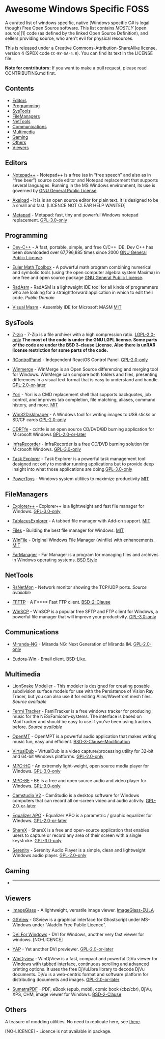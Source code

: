 # Awesome Windows Specific FOSS #

A curated list of windows specific, native (Windows specific C# is legal though) Free Open Source software. This list contains *MOSTLY* [open source][1]
code (as defined by the linked Open Source Definition), and sellers providing source, who aren't evil for physical resources.

This is released under a Creative Commons-Attribution-ShareAlike license,
version 4 (SPDX code ``CC-BY-SA-4.0``). You can find its text in the LICENSE file.


**Note for contributors:** If you want to make a pull request, please read
CONTRIBUTING.md first.

## Contents ##

* [Editors](#editors)
* [Programming](#programming)
* [SysTools](#systools)
* [FileManagers](#filemanagers)
* [NetTools](#nettools)
* [Communications](#communications)
* [Multimedia](#multimedia)
* [Gaming](#gaming)
* [Others](#others)
* [Viewers](#viewers)

## Editors ##

* [Notepad++](https://notepad-plus-plus.org/) - Notepad++ is a free (as in “free speech” and also as in “free beer”) source code editor and Notepad replacement that supports several languages. Running in the MS Windows environment, its use is governed by [GNU General Public License][GPL-2.0-only].

* [Akelpad](https://akelpad.sourceforge.net/en/download.php) - It is is an open source editor for plain text. It is designed to be a small and fast. [LICENCE NOT CLEAR HELP WANTED]

* [Metapad](https://github.com/alexd/metapad) - Metapad: fast, tiny and powerful Windows notepad replacement.  [GPL-3.0-only]


## Programming ##

* [Dev-C++](https://github.com/Embarcadero/Dev-Cpp) - A fast, portable, simple, and free C/C++ IDE. Dev C++ has been downloaded over 67,796,885 times since 2000 [GNU General Public License][GPL-2.0-or-later].

* [Euler Math Toolbox](https://www.euler-math-toolbox.de/download.html) - A powerful math program combining numerical and symbolic tools (using the open computer algebra system Maxima) in one free and open source package [GNU General Public License][GPL-2.0-only].

* [RadAsm](https://github.com/mrfearless/RadASM2) - RadASM is a lightweight IDE tool for all kinds of programmers who are looking for a straightforward application in which to edit their code. *Public Domain*

* [Visual Masm](https://github.com/ThomasJaeger/VisualMASM) - Assembly IDE for Microsoft MASM [MIT]


## SysTools ##

* [7-zip](https://www.7-zip.org/) - 7-Zip is a file archiver with a high compression ratio. [LGPL-2.0-only]  **The most of the code is under the GNU LGPL license. Some parts of the code are under the BSD 3-clause License. Also there is unRAR license restriction for some parts of the code.**

* [RControlPanel](https://github.com/katahiromz/RControlPanel) - Independent ReactOS Control Panel. [GPL-2.0-only]

* [Winmerge](https://winmerge.org/?lang=en) - WinMerge is an Open Source differencing and merging tool for Windows. WinMerge can compare both folders and files, presenting differences in a visual text format that is easy to understand and handle. [GPL-2.0-or-later]

* [Yori](https://github.com/malxau/yori) - Yori is a CMD replacement shell that supports backquotes, job control, and improves tab completion, file matching, aliases, command history, and more. [MIT]

* [Win32DiskImager](https://sourceforge.net/projects/win32diskimager/) - A Windows tool for writing images to USB sticks or SD/CF cards [GPL-2.0-only]

* [CDRTfe](https://cdrtfe.sourceforge.io/) - cdrtfe is an open source CD/DVD/BD burning application for Microsoft Windows [GPL-2.0-or-later]

* [InfraRecorder](http://infrarecorder.org/) - InfraRecorder is a free CD/DVD burning solution for Microsoft Windows.  [GPL-3.0-only]

* [Task Explorer](https://github.com/DavidXanatos/TaskExplorer) - Task Explorer is a powerful task management tool designed not only to monitor running applications but to provide deep insight into what those applications are doing.[GPL-3.0-only]

* [PowerToys](https://github.com/microsoft/PowerToys) - Windows system utilities to maximize productivity [MIT]

## FileManagers ##

* [Explorer++](https://github.com/derceg/explorerplusplus) - Explorer++ is a lightweight and fast file manager for Windows. [GPL-3.0-only]

* [TablacusExplorer](https://github.com/tablacus/TablacusExplorer) - A tabbed file manager with Add-on support. [MIT]

* [Files](https://github.com/files-community/Files) - Building the best file manager for Windows. [MIT]

* [WinFile](https://github.com/microsoft/winfile) - Original Windows File Manager (winfile) with enhancements. [MIT]

* [FarManager](https://www.farmanager.com/index.php?l=en) - Far Manager is a program for managing files and archives in Windows operating systems. [BSD Style](https://www.farmanager.com/license.php?l=en)

## NetTools ##

* [RsNetMon](https://www.easycode.cat/English/Sources.htm) - Network monitor showing the TCP/UDP ports. *Source available*

* [FFFTP](https://github.com/ffftp/ffftp) - A F**** Fast FTP client. [BSD-2-Clause]

* [WinSCP](https://sourceforge.net/projects/winscp/) - WinSCP is a popular free SFTP and FTP client for Windows, a powerful file manager that will improve your productivity. [GPL-3.0-only]

## Communications ##

* [Miranda-NG](https://github.com/miranda-ng/miranda-ng) - Miranda NG: Next Generation of Miranda IM. [GPL-2.0-only]

* [Eudora-Win](https://computerhistory.org/blog/the-eudora-email-client-source-code/) - Email client. [BSD-Like](https://computerhistory.org/blogs/the-eudora-email-client-source-code-license-agreement/). 

## Multimedia ##

* [LionSnake Modeller](http://evilsnack.byethost22.com/lionsnake.htm?i=1) - This modeler is designed for creating posable subdivision surface models for use with the Persistence of Vision Ray Tracer, but you can also use it for editing Alias/Wavefront mesh files. *Source available*

* [Fermi Tracker](http://famitracker.com/downloads.php) - FamiTracker is a free windows tracker for producing music for the NES/Famicom-systems. The interface is based on MadTracker and should be easy to use if you've been using trackers before. *Source available*

* [OpenMT](https://github.com/OpenMPT/openmpt/) - OpenMPT is a powerful audio application that makes writing music fun, easy and efficient. [BSD-3-Clause-Modification]

* [VirtualDub](https://www.virtualdub.org/) - VirtualDub is a video capture/processing utility for 32-bit and 64-bit Windows platforms. [GPL-2.0-only]

* [MPC-HC](https://mpc-hc.org/) - An extremely light-weight, open source media player for Windows. [GPL-3.0-only]

* [MPC-BE](https://sourceforge.net/projects/mpcbe/) - BE is a free and open source audio and video player for Windows. [GPL-3.0-only]

* [Camstudio V2](https://camstudio.org/) - CamStudio is a desktop software for Windows computers that can record all on-screen video and audio activity. [GPL-2.0-or-later]

* [Equalizer APO](https://sourceforge.net/projects/equalizerapo/) - Equalizer APO is a parametric / graphic equalizer for Windows. [GPL-2.0-or-later]

* [ShareX](https://github.com/ShareX/ShareX) - ShareX is a free and open-source application that enables users to capture or record any area of their screen with a single keystroke. [GPL-3.0-only]

* [Serenity](https://github.com/malxau/serenity) - Serenity Audio Player is a simple, clean and lightweight Windows audio player. [GPL-2.0-only]

## Gaming ##

* ______

## Viewers ##

* [ImageGlass](https://github.com/d2phap/ImageGlass) - A lightweight, versatile image viewer. [ImageGlass-EULA]

* [GSView](https://www.ghostgum.com.au/software/gsview.htm) - GSview is a graphical interface for Ghostscript under MS-Windows under "Aladdin Free Public Licence".

* [DVI For Windows](https://sourceforge.net/projects/dviforwindows/files/) - DVI for Windows, another very fast viewer for windows. [NO-LICENCE]

* [YAP](https://github.com/MiKTeX/miktex/tree/next/Programs/MiKTeX/Yap) - Yet another DVI previewer. [GPL-2.0-or-later]

* [WinDjview](https://windjview.sourceforge.io/en/) - WinDjView is a fast, compact and powerful DjVu viewer for Windows with tabbed interface, continuous scrolling and advanced printing options. It uses the free DjVuLibre library to decode DjVu documents. DjVu is a web-centric format and software platform for distributing documents and images. [GPL-2.0-or-later]

* [SumatraPDF](https://www.sumatrapdfreader.org/free-pdf-reader) - PDF, eBook (epub, mobi), comic book (cbz/cbr), DjVu, XPS, CHM, image viewer for 
Windows. [BSD-2-Clause]

## Others ##

A teasure of modding utilities. No need to replicate here, see [there](https://www.romhacking.net/?page=utilities).


[GPL-2.0-only]: https://spdx.org/licenses/GPL-2.0-only.html
[GPL-2.0-or-later]: https://spdx.org/licenses/GPL-2.0-or-later.html
[GPL-3.0-only]: https://spdx.org/licenses/GPL-3.0-only.html
[MIT]: https://spdx.org/licenses/MIT.html
[BSD-3-Clause-Modification]:  https://spdx.org/licenses/BSD-3-Clause-Modification.html
[LGPL-2.0-only]: https://spdx.org/licenses/LGPL-2.0-only.html
[BSD-2-Clause]: https://spdx.org/licenses/BSD-2-Clause.html
[ImageGlass-EULA]: https://github.com/d2phap/ImageGlass/blob/develop/LICENSE
[NO-LICENCE] - Licence is not available in package.